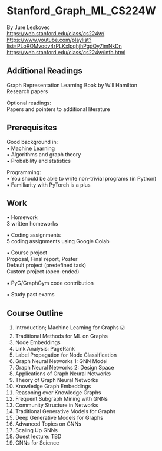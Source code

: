 # Stanford_Graph_ML_CS224W
By Jure Leskovec  
https://web.stanford.edu/class/cs224w/   
https://www.youtube.com/playlist?list=PLoROMvodv4rPLKxIpqhjhPgdQy7imNkDn   
https://web.stanford.edu/class/cs224w/info.html  

## Additional Readings
Graph Representation Learning Book by Will Hamilton  
Research papers  

Optional readings:  
Papers and pointers to additional literature  

## Prerequisites  
Good background in:  
▪ Machine Learning  
▪ Algorithms and graph theory   
▪ Probability and statistics  

Programming:  
▪ You should be able to write non-trivial programs (in Python)  
▪ Familiarity with PyTorch is a plus  

## Work
▪ Homework   
3 written homeworks    

▪ Coding assignments    
5 coding assignments using Google Colab  

▪ Course project  
Proposal, Final report, Poster    
Default project (predefined task)  
Custom project (open-ended)  

▪ PyG/GraphGym code contribution   

▪ Study past exams

## Course Outline
1. Introduction; Machine Learning for Graphs  ☑️  
2. Traditional Methods for ML on Graphs  
3. Node Embeddings  
4. Link Analysis: PageRank  
5. Label Propagation for Node Classification  
6. Graph Neural Networks 1: GNN Model  
7. Graph Neural Networks 2: Design Space  
8. Applications of Graph Neural Networks  
9. Theory of Graph Neural Networks  
10. Knowledge Graph Embeddings  
11. Reasoning over Knowledge Graphs  
12. Frequent Subgraph Mining with GNNs  
13. Community Structure in Networks  
14. Traditional Generative Models for Graphs  
15. Deep Generative Models for Graphs  
16. Advanced Topics on GNNs  
17. Scaling Up GNNs  
18. Guest lecture: TBD  
19. GNNs for Science  
